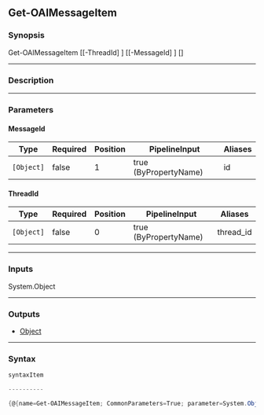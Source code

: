 Get-OAIMessageItem
------------------

### Synopsis

Get-OAIMessageItem [[-ThreadId] <Object>] [[-MessageId] <Object>] [<CommonParameters>]

---

### Description

---

### Parameters
#### **MessageId**

|Type      |Required|Position|PipelineInput        |Aliases|
|----------|--------|--------|---------------------|-------|
|`[Object]`|false   |1       |true (ByPropertyName)|id     |

#### **ThreadId**

|Type      |Required|Position|PipelineInput        |Aliases  |
|----------|--------|--------|---------------------|---------|
|`[Object]`|false   |0       |true (ByPropertyName)|thread_id|

---

### Inputs
System.Object

---

### Outputs
* [Object](https://learn.microsoft.com/en-us/dotnet/api/System.Object)

---

### Syntax
```PowerShell
syntaxItem
```
```PowerShell
----------
```
```PowerShell
{@{name=Get-OAIMessageItem; CommonParameters=True; parameter=System.Object[]}}
```
